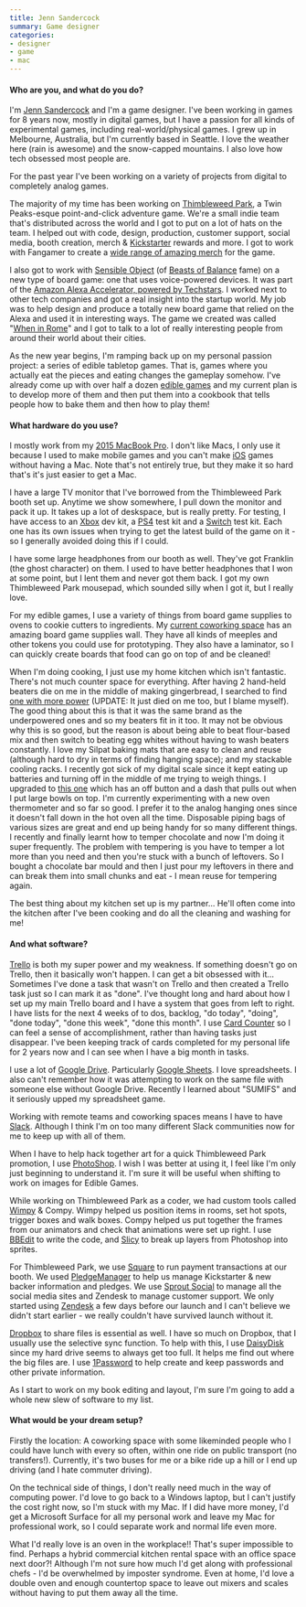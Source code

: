 ```yaml
---
title: Jenn Sandercock
summary: Game designer
categories:
- designer
- game
- mac
---
```


#### Who are you, and what do you do?

I'm [Jenn Sandercock](http://jennsand.com/ "Jenn's website.") and I'm a game designer. I've been working in games for 8 years now, mostly in digital games, but I have a passion for all kinds of experimental games, including real-world/physical games. I grew up in Melbourne, Australia, but I'm currently based in Seattle. I love the weather here (rain is awesome) and the snow-capped mountains. I also love how tech obsessed most people are.

For the past year I've been working on a variety of projects from digital to completely analog games.

The majority of my time has been working on [Thimbleweed Park][thimbleweed-park], a Twin Peaks-esque point-and-click adventure game. We're a small indie team that's distributed across the world and I got to put on a lot of hats on the team. I helped out with code, design, production, customer support, social media, booth creation, merch & [Kickstarter][] rewards and more. I got to work with Fangamer to create a [wide range of amazing merch](https://www.fangamer.com/collections/thimbleweed-park "The Thimbleweed Park merch on FanGamer.") for the game.

I also got to work with [Sensible Object](http://sensibleobject.com/ "A connected tech game company.") (of [Beasts of Balance][beasts-of-balance] fame) on a new type of board game: one that uses voice-powered devices. It was part of the [Amazon Alexa Accelerator, powered by Techstars](https://www.techstars.com/programs/alexa-program/ "An accelerator for voice-powered projects."). I worked next to other tech companies and got a real insight into the startup world. My job was to help design and produce a totally new board game that relied on the Alexa and used it in interesting ways. The game we created was called "[When in Rome][when-in-rome]" and I got to talk to a lot of really interesting people from around their world about their cities.

As the new year begins, I'm ramping back up on my personal passion project: a series of edible tabletop games. That is, games where you actually eat the pieces and eating changes the gameplay somehow. I've already come up with over half a dozen [edible games](http://jennsand.com/edibleGames/overview.php "Jenn's edible games.") and my current plan is to develop more of them and then put them into a cookbook that tells people how to bake them and then how to play them!

#### What hardware do you use?

I mostly work from my [2015 MacBook Pro][macbook-pro]. I don't like Macs, I only use it because I used to make mobile games and you can't make [iOS][] games without having a Mac. Note that's not entirely true, but they make it so hard that's it's just easier to get a Mac.

I have a large TV monitor that I've borrowed from the Thimbleweed Park booth set up. Anytime we show somewhere, I pull down the monitor and pack it up. It takes up a lot of deskspace, but is really pretty. For testing, I have access to an [Xbox][xbox-one] dev kit, a [PS4][] test kit and a [Switch][switch.2] test kit. Each one has its own issues when trying to get the latest build of the game on it - so I generally avoided doing this if I could.

I have some large headphones from our booth as well. They've got Franklin (the ghost character) on them. I used to have better headphones that I won at some point, but I lent them and never got them back. I got my own Thimbleweed Park mousepad, which sounded silly when I got it, but I really love.

For my edible games, I use a variety of things from board game supplies to ovens to cookie cutters to ingredients. My [current coworking space](http://www.plugandplaynw.com/ "A coworking space in Seattle.") has an amazing board game supplies wall. They have all kinds of meeples and other tokens you could use for prototyping. They also have a laminator, so I can quickly create boards that food can go on top of and be cleaned!

When I'm doing cooking, I just use my home kitchen which isn't fantastic. There's not much counter space for everything. After having 2 hand-held beaters die on me in the middle of making gingerbread, I searched to find [one with more power][6-speed-classic-hand-mixer] (UPDATE: It just died on me too, but I blame myself). The good thing about this is that it was the same brand as the underpowered ones and so my beaters fit in it too. It may not be obvious why this is so good, but the reason is about being able to beat flour-based mix and then switch to beating egg whites without having to wash beaters constantly. I love my Silpat baking mats that are easy to clean and reuse (although hard to dry in terms of finding hanging space); and my stackable cooling racks. I recently got sick of my digital scale since it kept eating up batteries and turning off in the middle of me trying to weigh things. I upgraded to [this one][good-grips-stainless-steel-food-scale-11lbs] which has an off button and a dash that pulls out when I put large bowls on top. I'm currently experimenting with a new oven thermometer and so far so good. I prefer it to the analog hanging ones since it doesn't fall down in the hot oven all the time. Disposable piping bags of various sizes are great and end up being handy for so many different things. I recently and finally learnt how to temper chocolate and now I'm doing it super frequently. The problem with tempering is you have to temper a lot more than you need and then you're stuck with a bunch of leftovers. So I bought a chocolate bar mould and then I just pour my leftovers in there and can break them into small chunks and eat - I mean reuse for tempering again.

The best thing about my kitchen set up is my partner... He'll often come into the kitchen after I've been cooking and do all the cleaning and washing for me!

#### And what software?

[Trello][] is both my super power and my weakness. If something doesn't go on Trello, then it basically won't happen. I can get a bit obsessed with it... Sometimes I've done a task that wasn't on Trello and then created a Trello task just so I can mark it as "done". I've thought long and hard about how I set up my main Trello board and I have a system that goes from left to right. I have lists for the next 4 weeks of to dos, backlog, "do today", "doing", "done today", "done this week", "done this month". I use [Card Counter][card-counter-for-trello] so I can feel a sense of accomplishment, rather than having tasks just disappear. I've been keeping track of cards completed for my personal life for 2 years now and I can see when I have a big month in tasks.

I use a lot of [Google Drive][google-drive]. Particularly [Google Sheets][google-sheets]. I love spreadsheets. I also can't remember how it was attempting to work on the same file with someone else without Google Drive. Recently I learned about "SUMIFS" and it seriously upped my spreadsheet game.

Working with remote teams and coworking spaces means I have to have [Slack][]. Although I think I'm on too many different Slack communities now for me to keep up with all of them.

When I have to help hack together art for a quick Thimbleweed Park promotion, I use [PhotoShop][]. I wish I was better at using it, I feel like I'm only just beginning to understand it. I'm sure it will be useful when shifting to work on images for Edible Games.

While working on Thimbleweed Park as a coder, we had custom tools called [Wimpy](https://blog.thimbleweedpark.com/wimpy "A post about Thimbleweed Park's level editor.") & Compy. Wimpy helped us position items in rooms, set hot spots, trigger boxes and walk boxes. Compy helped us put together the frames from our animators and check that animations were set up right. I use [BBEdit][] to write the code, and [Slicy][] to break up layers from Photoshop into sprites.

For Thimbleweed Park, we use [Square][] to run payment transactions at our booth. We used [PledgeManager][] to help us manage Kickstarter & new backer information and pledges. We use [Sprout Social][sprout-social] to manage all the social media sites and Zendesk to manage customer support. We only started using [Zendesk][] a few days before our launch and I can't believe we didn't start earlier - we really couldn't have survived launch without it.

[Dropbox][] to share files is essential as well. I have so much on Dropbox, that I usually use the selective sync function. To help with this, I use [DaisyDisk][] since my hard drive seems to always get too full. It helps me find out where the big files are. I use [1Password][] to help create and keep passwords and other private information.

As I start to work on my book editing and layout, I'm sure I'm going to add a whole new slew of software to my list.

#### What would be your dream setup?

Firstly the location: A coworking space with some likeminded people who I could have lunch with every so often, within one ride on public transport (no transfers!). Currently, it's two buses for me or a bike ride up a hill or I end up driving (and I hate commuter driving).

On the technical side of things, I don't really need much in the way of computing power. I'd love to go back to a Windows laptop, but I can't justify the cost right now, so I'm stuck with my Mac. If I did have more money, I'd get a Microsoft Surface for all my personal work and leave my Mac for professional work, so I could separate work and normal life even more.

What I'd really love is an oven in the workplace!! That's super impossible to find. Perhaps a hybrid commercial kitchen rental space with an office space next door?! Although I'm not sure how much I'd get along with professional chefs - I'd be overwhelmed by imposter syndrome. Even at home, I'd love a double oven and enough countertop space to leave out mixers and scales without having to put them away all the time.

[6-speed-classic-hand-mixer]: https://www.amazon.com/gp/product/B00N3L2AN8/ "A hand mixer."
[good-grips-stainless-steel-food-scale-11lbs]: https://www.amazon.com/gp/product/B000WJMTNA/ "A food scale."
[macbook-pro]: https://www.apple.com/macbook-pro/ "A laptop."
[ps4]: http://us.playstation.com/ps4/index.htm "A shiny gaming console from Sony."
[switch.2]: https://www.nintendo.com/switch/ "A gaming console."
[xbox-one]: https://www.xbox.com/en-US/xbox-one/meet-xbox-one "A video game console."
[1password]: https://1password.com "Password management software for Mac OS X."
[bbedit]: http://www.barebones.com/products/bbedit/ "A text editor for the Mac."
[beasts-of-balance]: https://beastsofbalance.com/ "A physical and digital tower stacking game."
[card-counter-for-trello]: https://chrome.google.com/webstore/detail/original-card-counter-for/ggamggchfpnmhmkeicjgpedgjcllcefp "A Chrome extension to show the number of cards in Trello lists."
[daisydisk]: https://daisydiskapp.com/ "Mac software for visualising disk usage."
[dropbox]: https://www.dropbox.com/ "Online syncing and storage."
[google-drive]: https://drive.google.com/ "A cloud storage service."
[google-sheets]: https://www.google.com/sheets/about/ "Online spreadsheet software."
[ios]: https://www.apple.com/ios/ios-10/ "A mobile operating system."
[kickstarter]: https://www.kickstarter.com/ "A service for crowdfunding projects."
[photoshop]: https://www.adobe.com/products/photoshop.html "A bitmap image editor."
[pledgemanager]: https://www.pledgemanager.com/ "A service for managing a crowdfunded project."
[slack]: https://slack.com/ "A collaboration service."
[slicy]: http://macrabbit.com/slicy/ "A Mac tool for slicing Photoshop files."
[sprout-social]: https://sproutsocial.com/ "A service for managing a company's social media."
[square]: https://squareup.com/ "A software and hardware solution for processing credit cards."
[thimbleweed-park]: https://thimbleweedpark.com/ "A point-and-click adventure game."
[trello]: https://trello.com/ "A project management service."
[when-in-rome]: http://voiceoriginals.com/wheninrome/ "A voice-powered travel trivia game."
[zendesk]: https://www.zendesk.com/ "A customer service service."
